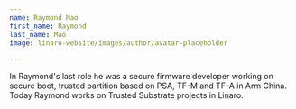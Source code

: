 ```yaml
---
name: Raymond Mao
first_name: Raymond
last_name: Mao
image: linaro-website/images/author/avatar-placeholder

---
```


I﻿n Raymond's last role he was a secure firmware developer working on secure boot, trusted partition based on PSA, TF-M and TF-A in Arm China. Today Raymond works on Trusted Substrate projects in Linaro.
